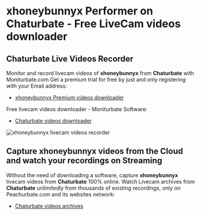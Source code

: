 # xhoneybunnyx Performer on Chaturbate - Free LiveCam videos downloader

## Chaturbate Live Videos Recorder

Monitor and record livecam videos of **xhoneybunnyx** from **Chaturbate** with Moniturbate.com
Get a premium trial for free by just and only registering with your Email address:
* [xhoneybunnyx Premium videos downloader](https://moniturbate.com/request-demo-licence-key.html)

Free livecam videos downloader - Moniturbate Software:
* [Chaturbate videos downloader](https://moniturbate.com/moniturbate-download-software.html)

![xhoneybunnyx livecam videos recorder](https://peachurnet.com/templates/moniturbate-software.png)


## Capture xhoneybunnyx videos from the Cloud and watch your recordings on Streaming

Without the need of downloading a software, capture **xhoneybunnyx** livecam videos from **Chaturbate** 100% online.
Watch Livecam archives from **Chaturbate** unlimitedly from thousands of existing recordings, only on Peachurbate.com and its websites network:
* [Chaturbate videos archives](https://peachurnet.com/)